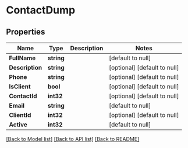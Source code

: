 # ContactDump

## Properties
Name | Type | Description | Notes
------------ | ------------- | ------------- | -------------
**FullName** | **string** |  | [default to null]
**Description** | **string** |  | [optional] [default to null]
**Phone** | **string** |  | [optional] [default to null]
**IsClient** | **bool** |  | [optional] [default to null]
**ContactId** | **int32** |  | [optional] [default to null]
**Email** | **string** |  | [default to null]
**ClientId** | **int32** |  | [optional] [default to null]
**Active** | **int32** |  | [default to null]

[[Back to Model list]](../README.md#documentation-for-models) [[Back to API list]](../README.md#documentation-for-api-endpoints) [[Back to README]](../README.md)


